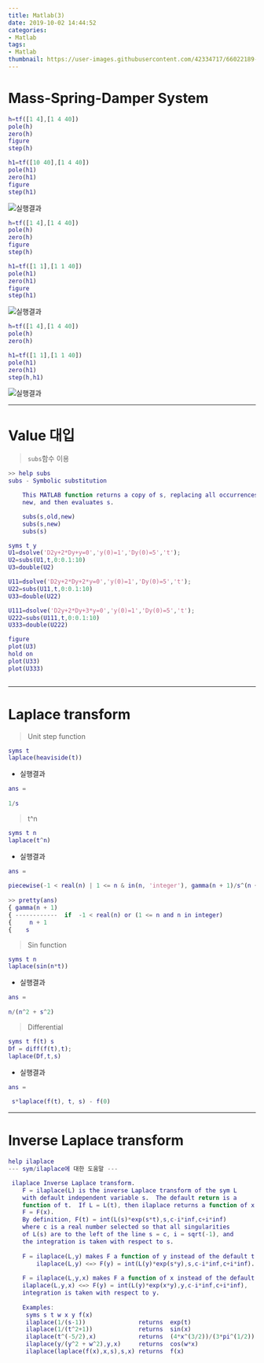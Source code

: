 ```yaml
---
title: Matlab(3)
date: 2019-10-02 14:44:52
categories:
- Matlab
tags:
- Matlab
thumbnail: https://user-images.githubusercontent.com/42334717/66022189-16791f80-e528-11e9-9dc8-a75c390a6d12.png
---
```

# Mass-Spring-Damper System

~~~Matlab
h=tf([1 4],[1 4 40])
pole(h)
zero(h)
figure
step(h)

h1=tf([10 40],[1 4 40])
pole(h1)
zero(h1)
figure
step(h1)
~~~
<!-- more -->
![실행결과](https://user-images.githubusercontent.com/42334717/66021849-f1d07800-e526-11e9-8427-04a7a4e6340b.png)

~~~Matlab
h=tf([1 4],[1 4 40])
pole(h)
zero(h)
figure
step(h)

h1=tf([1 1],[1 1 40])
pole(h1)
zero(h1)
figure
step(h1)
~~~

![실행결과](https://user-images.githubusercontent.com/42334717/66022101-d6b23800-e527-11e9-8841-af59aea14106.png)

~~~Matlab
h=tf([1 4],[1 4 40])
pole(h)
zero(h)

h1=tf([1 1],[1 1 40])
pole(h1)
zero(h1)
step(h,h1)
~~~

![실행결과](https://user-images.githubusercontent.com/42334717/66022189-16791f80-e528-11e9-9dc8-a75c390a6d12.png)
***
# Value 대입

> `subs`함수 이용

~~~Matlab
>> help subs
subs - Symbolic substitution

    This MATLAB function returns a copy of s, replacing all occurrences of old with
    new, and then evaluates s.

    subs(s,old,new)
    subs(s,new)
    subs(s)
~~~
~~~Matlab
syms t y
U1=dsolve('D2y+2*Dy+y=0','y(0)=1','Dy(0)=5','t');
U2=subs(U1,t,0:0.1:10)
U3=double(U2)

U11=dsolve('D2y+2*Dy+2*y=0','y(0)=1','Dy(0)=5','t');
U22=subs(U11,t,0:0.1:10)
U33=double(U22)

U111=dsolve('D2y+2*Dy+3*y=0','y(0)=1','Dy(0)=5','t');
U222=subs(U111,t,0:0.1:10)
U333=double(U222)

figure
plot(U3)
hold on
plot(U33)
plot(U333)
~~~
~~~Matlab
~~~
***
# Laplace transform

> Unit step function

~~~Matlab
syms t
laplace(heaviside(t))
~~~

+ 실행결과

~~~Matlab
ans =
 
1/s
~~~

> t^n

~~~Matlab
syms t n
laplace(t^n)
~~~

+ 실행결과

~~~Matlab
ans =
 
piecewise(-1 < real(n) | 1 <= n & in(n, 'integer'), gamma(n + 1)/s^(n + 1))
 
>> pretty(ans)
{ gamma(n + 1)
{ ------------  if  -1 < real(n) or (1 <= n and n in integer)
{     n + 1
{    s
~~~

> Sin function

~~~Matlab
syms t n
laplace(sin(n*t))
~~~

+ 실행결과

~~~Matlab
ans =
 
n/(n^2 + s^2)
~~~

> Differential

~~~Matlab
syms t f(t) s
Df = diff(f(t),t);
laplace(Df,t,s)
~~~

+ 실행결과

~~~Matlab
ans =
  
 s*laplace(f(t), t, s) - f(0)
~~~
***
# Inverse Laplace transform

~~~Matlab
help ilaplace
--- sym/ilaplace에 대한 도움말 ---

 ilaplace Inverse Laplace transform.
    F = ilaplace(L) is the inverse Laplace transform of the sym L
    with default independent variable s.  The default return is a
    function of t.  If L = L(t), then ilaplace returns a function of x:
    F = F(x).
    By definition, F(t) = int(L(s)*exp(s*t),s,c-i*inf,c+i*inf)
    where c is a real number selected so that all singularities
    of L(s) are to the left of the line s = c, i = sqrt(-1), and
    the integration is taken with respect to s.
 
    F = ilaplace(L,y) makes F a function of y instead of the default t:
        ilaplace(L,y) <=> F(y) = int(L(y)*exp(s*y),s,c-i*inf,c+i*inf).
 
    F = ilaplace(L,y,x) makes F a function of x instead of the default t:
    ilaplace(L,y,x) <=> F(y) = int(L(y)*exp(x*y),y,c-i*inf,c+i*inf),
    integration is taken with respect to y.
 
    Examples:
     syms s t w x y f(x)
     ilaplace(1/(s-1))               returns  exp(t)
     ilaplace(1/(t^2+1))             returns  sin(x)
     ilaplace(t^(-5/2),x)            returns  (4*x^(3/2))/(3*pi^(1/2))
     ilaplace(y/(y^2 + w^2),y,x)     returns  cos(w*x)
     ilaplace(laplace(f(x),x,s),s,x) returns  f(x)
~~~
